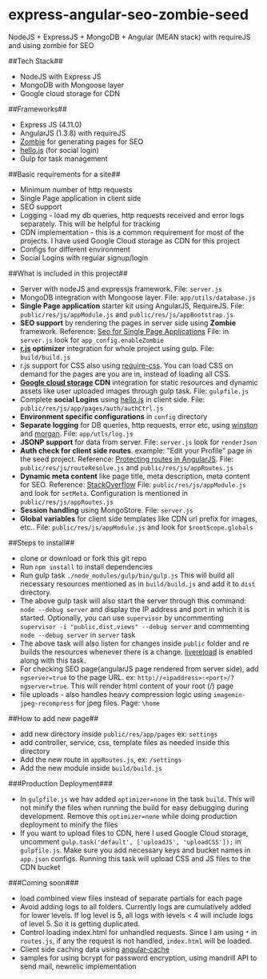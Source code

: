 # express-angular-seo-zombie-seed
NodeJS + ExpressJS + MongoDB + Angular (MEAN stack) with requireJS and using zombie for SEO

##Tech Stack##

- NodeJS with Express JS
- MongoDB with Mongoose layer
- Google cloud storage for CDN

##Frameworks##

- Express JS (4.11.0)
- AngularJS (1.3.8) with requireJS
- [Zombie](https://github.com/assaf/zombie "Zombie") for generating pages for SEO
- [hello.js](http://adodson.com/hello.js/ "hello.js") (for social login)
- Gulp for task management

##Basic requirements for a site##

- Minimum number of http requests
- Single Page application in client side
- SEO support
- Logging - load my db queries, http requests received and error logs separately. This will be helpful for tracking
- CDN implementation - this is a common requirement for most of the projects. I have used Google Cloud storage as CDN for this project
- Configs for different environment
- Social Logins with regular signup/login

##What is included in this project##

- Server with nodeJS and expressjs framework. File: `server.js`
- MongoDB integration with Mongoose layer. File: `app/utils/database.js`
- **Single Page application** starter kit using AngularJS, RequireJS. File: `public/res/js/appModule.js` and `public/res/js/appBootstrap.js`
- **SEO support** by rendering the pages in server side using **Zombie** framework. Reference: [Seo for Single Page Applications](http://www.intridea.com/blog/2014/9/18/seo-for-single-page-applications) File: in `server.js` look for `app_config.enableZombie`
- **[r.js](http://requirejs.org/docs/optimization.html) optimizer** integration for whole project using gulp. File: `build/build.js`
- r.js support for CSS also using [require-css](https://github.com/guybedford/require-css). You can load CSS on demand for the pages are you are in, instead of loading all CSS.
- **[Google cloud storage](https://cloud.google.com/storage/) CDN** integration for static resources and dynamic assets like user uploaded images through gulp task. File: `gulpfile.js`
- Complete **social Logins** using [hello.js](http://adodson.com/hello.js/) in client side. File: `public/res/js/app/pages/auth/authCtrl.js`
- **Environment specific configurations** in `config` directory
- **Separate logging** for DB queries, http requests, error etc, using [winston](https://github.com/flatiron/winston) and [morgan](https://github.com/expressjs/morgan). File: `app/utls/log.js`
- **JSONP support** for data from server. File: `server.js` look for `renderJson`
- **Auth check for client side routes**. example: "Edit your Profile" page in the seed project. Reference: [Protecting routes in AngularJS](http://blog.john.mayonvolcanosoftware.com/protecting-routes-in-angularjs/). File: `public/res/js/routeResolve.js` and `public/res/js/appRoutes.js`
- **Dynamic meta content** like page title, meta description, meta content for SEO. Reference: [StackOverflow](http://stackoverflow.com/questions/12506329/how-to-dynamically-change-header-based-on-angularjs-partial-view) File: `public/res/js/appModule.js` and look for `setMeta`. Configuration is mentioned in `public/res/js/appRoutes.js`
- **Session handling** using MongoStore. File: `server.js`
- **Global variables** for client side templates like CDN url prefix for images, etc.. File: `public/res/js/appModule.js` and look for `$rootScope.globals`

##Steps to install##

- clone or download or fork this git repo
- Run ```npm install``` to install dependencies
- Run gulp task ```./node_modules/gulp/bin/gulp.js``` This will build all necessary resources mentioned as in ```build/build.js``` and add it to `dist` directory. 
- The above gulp task will also start the server through this command: `node --debug server` and display the IP address and port in which it is started. Optionally, you can use `supervisor` by uncommenting `supervisor -i "public,dist,views" --debug server` and commenting `node --debug server` in `server` task
- The above task will also listen for changes inside `public` folder and re builds the resources whenever there is a change. [livereload](https://chrome.google.com/webstore/detail/livereload/jnihajbhpnppcggbcgedagnkighmdlei?hl=en) is enabled along with this task.
- For checking SEO page(angularJS page rendered from server side), add ```ngserver=true``` to the page URL. ex: `http://<ipaddress>:<port>/?ngserver=true`. This will render html content of your root (/) page
- file uploads - also handles heavy compression logic using ```imagemin-jpeg-recompress``` for jpeg files. Page:  ```\home```


##How to add new page##

- add new directory inside ```public/res/app/pages``` ex: `settings`
- add controller, service, css, template files as needed inside this directory
- Add the new route in ```appRoutes.js```, ex: `/settings`
- Add the new module inside ```build/build.js```

###Production Deployment###

- In `gulpfile.js` we hav added `optimizer=none` in the task `build`. This will not minify the files when running the build for easy debugging during development. Remove this `optimizer=none` while doing production deployment to minify the files
- If you want to upload files to CDN, here I used Google Cloud storage, uncomment `gulp.task('default', ['uploadJS', 'uploadCSS']);` in `gulpfile.js`. Make sure you add necessary keys and bucket names in `app.json` configs. Running this task will upload CSS and JS files to the CDN bucket

###Coming soon###

- load combined view files instead of separate partials for each page
- Avoid adding logs to all folders. Currently logs are cumulatively added for lower levels. If log level is 5, all logs with levels < 4 will include logs of level 5. So it is getting duplicated.
- Control loading index.html for unhandled requests. Since I am using `*` in `routes.js`, if any the request is not handled, `index.html` will be loaded.
- Client side caching data using [angular-cache](http://angular-data.pseudobry.com/documentation/api/angular-cache/angular-cache)
- samples for using bcrypt for password encryption, using mandrill API to send mail, newrelic implementation